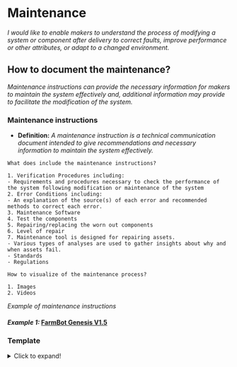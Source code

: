 # **Maintenance**

*I would like to enable makers to understand the process of modifying a system or component after delivery to correct faults, improve performance or other attributes, or adapt to a changed environment.*

## **How to document the maintenance?**

*Maintenance instructions can provide the necessary information for makers to maintain the system effectively and, additional information may provide to facilitate the modification of the system.*

 ### **Maintenance instructions** 

  - **Definition:** *A maintenance instruction is a technical communication document intended to give recommendations and necessary information to maintain the system effectively.*

  ```
What does include the maintenance instructions? 

1. Verification Procedures including:
  - Requirements and procedures necessary to check the performance of the system following modification or maintenance of the system
2. Error Conditions including:
  - An explanation of the source(s) of each error and recommended methods to correct each error.
3. Maintenance Software
4. Test the components 
5. Repairing/replacing the worn out components
6. Level of repair
7. Maintenance tool is designed for repairing assets.
  - Various types of analyses are used to gather insights about why and when assets fail.
  - Standards
  - Regulations

How to visualize of the maintenance process?
  
 1. Images 
 2. Videos 

```
*Example of maintenance instructions*

#### *Example 1:* [FarmBot Genesis V1.5](https://genesis.farm.bot/v1.5/Extras/maintenance)


### Template
<details>
  <summary>Click to expand!</summary>
 
 ### Documentation of maintenance instructions
 
 #### 1. Verification Procedures     
 #### 2. Error Conditions  
 #### 3. Maintenance Software
 #### 4. How to test the components     
 #### 5. How to repaire/replace worn out components
 #### 6. Level of repair
 #### 7. Maintenance tool 
 
</details>

